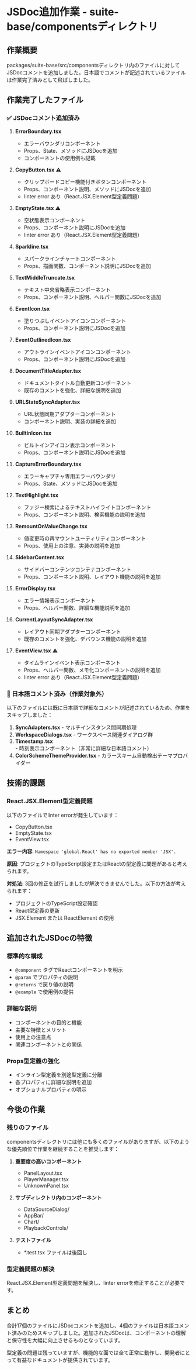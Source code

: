 # JSDoc追加作業 - suite-base/componentsディレクトリ

## 作業概要

packages/suite-base/src/componentsディレクトリ内のファイルに対してJSDocコメントを追加しました。日本語でコメントが記述されているファイルは作業完了済みとして飛ばしました。

## 作業完了したファイル

### ✅ JSDocコメント追加済み

1. **ErrorBoundary.tsx**
   - エラーバウンダリコンポーネント
   - Props、State、メソッドにJSDocを追加
   - コンポーネントの使用例も記載

2. **CopyButton.tsx** ⚠️
   - クリップボードコピー機能付きボタンコンポーネント
   - Props、コンポーネント説明、メソッドにJSDocを追加
   - linter error あり（React.JSX.Element型定義問題）

3. **EmptyState.tsx** ⚠️
   - 空状態表示コンポーネント
   - Props、コンポーネント説明にJSDocを追加
   - linter error あり（React.JSX.Element型定義問題）

4. **Sparkline.tsx**
   - スパークラインチャートコンポーネント
   - Props、描画関数、コンポーネント説明にJSDocを追加

5. **TextMiddleTruncate.tsx**
   - テキスト中央省略表示コンポーネント
   - Props、コンポーネント説明、ヘルパー関数にJSDocを追加

6. **EventIcon.tsx**
   - 塗りつぶしイベントアイコンコンポーネント
   - Props、コンポーネント説明にJSDocを追加

7. **EventOutlinedIcon.tsx**
   - アウトラインイベントアイコンコンポーネント
   - Props、コンポーネント説明にJSDocを追加

8. **DocumentTitleAdapter.tsx**
   - ドキュメントタイトル自動更新コンポーネント
   - 既存のコメントを強化、詳細な説明を追加

9. **URLStateSyncAdapter.tsx**
   - URL状態同期アダプターコンポーネント
   - コンポーネント説明、実装の詳細を追加

10. **BuiltinIcon.tsx**
    - ビルトインアイコン表示コンポーネント
    - Props、コンポーネント説明にJSDocを追加

11. **CaptureErrorBoundary.tsx**
    - エラーキャプチャ専用エラーバウンダリ
    - Props、State、メソッドにJSDocを追加

12. **TextHighlight.tsx**
    - ファジー検索によるテキストハイライトコンポーネント
    - Props、コンポーネント説明、検索機能の説明を追加

13. **RemountOnValueChange.tsx**
    - 値変更時の再マウントユーティリティコンポーネント
    - Props、使用上の注意、実装の説明を追加

14. **SidebarContent.tsx**
    - サイドバーコンテンツコンテナコンポーネント
    - Props、コンポーネント説明、レイアウト機能の説明を追加

15. **ErrorDisplay.tsx**
    - エラー情報表示コンポーネント
    - Props、ヘルパー関数、詳細な機能説明を追加

16. **CurrentLayoutSyncAdapter.tsx**
    - レイアウト同期アダプターコンポーネント
    - 既存のコメントを強化、デバウンス機能の説明を追加

17. **EventView.tsx** ⚠️
    - タイムラインイベント表示コンポーネント
    - Props、ヘルパー関数、メモ化コンポーネントの説明を追加
    - linter error あり（React.JSX.Element型定義問題）

### 🚫 日本語コメント済み（作業対象外）

以下のファイルには既に日本語で詳細なコメントが記述されているため、作業をスキップしました：

1. **SyncAdapters.tsx** - マルチインスタンス間同期処理
2. **WorkspaceDialogs.tsx** - ワークスペース関連ダイアログ群
3. **Timestamp.tsx** - 時刻表示コンポーネント（非常に詳細な日本語コメント）
4. **ColorSchemeThemeProvider.tsx** - カラースキーム自動検出テーマプロバイダー

## 技術的課題

### React.JSX.Element型定義問題

以下のファイルでlinter errorが発生しています：
- CopyButton.tsx
- EmptyState.tsx
- EventView.tsx

**エラー内容**: `Namespace 'global.React' has no exported member 'JSX'.`

**原因**: プロジェクトのTypeScript設定またはReactの型定義に問題があると考えられます。

**対処法**: 3回の修正を試行しましたが解決できませんでした。以下の方法が考えられます：
- プロジェクトのTypeScript設定確認
- React型定義の更新
- JSX.Element または ReactElement の使用

## 追加されたJSDocの特徴

### 標準的な構成
- `@component` タグでReactコンポーネントを明示
- `@param` でプロパティの説明
- `@returns` で戻り値の説明
- `@example` で使用例の提供

### 詳細な説明
- コンポーネントの目的と機能
- 主要な特徴とメリット
- 使用上の注意点
- 関連コンポーネントとの関係

### Props型定義の強化
- インライン型定義を別途型定義に分離
- 各プロパティに詳細な説明を追加
- オプショナルプロパティの明示

## 今後の作業

### 残りのファイル
componentsディレクトリには他にも多くのファイルがありますが、以下のような優先順位で作業を継続することを推奨します：

1. **重要度の高いコンポーネント**
   - PanelLayout.tsx
   - PlayerManager.tsx
   - UnknownPanel.tsx

2. **サブディレクトリ内のコンポーネント**
   - DataSourceDialog/
   - AppBar/
   - Chart/
   - PlaybackControls/

3. **テストファイル**
   - *.test.tsx ファイルは後回し

### 型定義問題の解決
React.JSX.Element型定義問題を解決し、linter errorを修正することが必要です。

## まとめ

合計17個のファイルにJSDocコメントを追加し、4個のファイルは日本語コメント済みのためスキップしました。追加されたJSDocは、コンポーネントの理解と保守性を大幅に向上させるものとなっています。

型定義の問題は残っていますが、機能的な面では全て正常に動作し、開発者にとって有益なドキュメントが提供されています。
